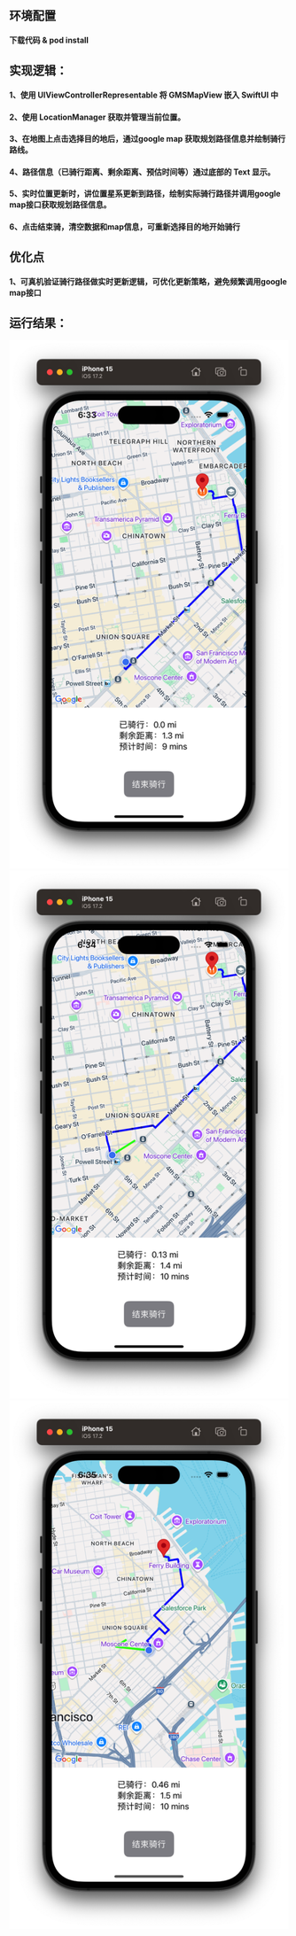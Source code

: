 
## 环境配置
#### 下载代码 & pod install

## 实现逻辑：
#### 1、使用 UIViewControllerRepresentable 将 GMSMapView 嵌入 SwiftUI 中
#### 2、使用 LocationManager 获取并管理当前位置。
#### 3、在地图上点击选择目的地后，通过google map 获取规划路径信息并绘制骑行路线。
#### 4、路径信息（已骑行距离、剩余距离、预估时间等）通过底部的 Text 显示。
#### 5、实时位置更新时，讲位置星系更新到路径，绘制实际骑行路径并调用google map接口获取规划路径信息。
#### 6、点击结束骑，清空数据和map信息，可重新选择目的地开始骑行

## 优化点
#### 1、可真机验证骑行路径做实时更新逻辑，可优化更新策略，避免频繁调用google map接口

## 运行结果：
![Image text](./result/start.png)
![Image text](./result/riding1.png)
![Image text](./result/riding2.png)
